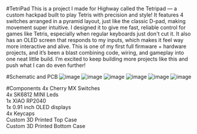 #TetriPad
This is a project I made for Highway called the Tetripad — a custom hackpad built to play Tetris with precision and style! It features 4 switches arranged in a pyramid layout, just like the classic D-pad, making movement super intuitive. I designed it to give me fast, reliable control for games like Tetris, especially when regular keyboards just don't cut it. It also has an OLED screen that responds to my inputs, which makes it feel way more interactive and alive. This is one of my first full firmware + hardware projects, and it’s been a blast combining code, wiring, and gameplay into one neat little build. I’m excited to keep building more projects like this and push what I can do even further!<br/>

#Schematic and PCB
![image](https://github.com/user-attachments/assets/11914a48-aecc-478d-ae9e-bdf5be7c0ea4)
![image](https://github.com/user-attachments/assets/d9e34494-be00-4e20-9038-f1e6d2578f69)
![image](https://github.com/user-attachments/assets/2a2e02fc-1454-4b7f-bb15-c595dfa22f45)
![image](https://github.com/user-attachments/assets/7a95bd35-1621-4bdf-88da-5bb299a1e70a)
![image](https://github.com/user-attachments/assets/585b16cd-6e2d-4864-aee5-0d36da29fb6d)
![image](https://github.com/user-attachments/assets/fb832cf8-a0c0-4121-9918-b93dab002c34)

#Components
4x Cherry MX Switches<br/>
4x SK6812 MINI Leds<br/>
1x XIAO RP2040<br/>
1x 0.91 inch OLED displays<br/>
4x Keycaps<br/>
Custom 3D Printed Top Case<br/>
Custom 3D Printed Bottom Case<br/>
